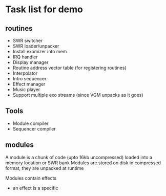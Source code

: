 # Task list for demo

## routines

* SWR switcher
* SWR loader/unpacker
* Install exomizer into mem
* IRQ handler
* Display manager
* Routine address vector table (for registering routines)
* Interpolator
* Intro sequencer
* Effect manager
* Music player
* Support multiple exo streams (since VGM unpacks as it goes)

## Tools

* Module compiler
* Sequencer compiler


## modules

A module is a chunk of code (upto 16kb uncompressed) loaded into a memory location or SWR bank 
Modules are stored on disk in compressed format, they are unpacked at runtime

Modules contain effects
- an effect is a specific 


